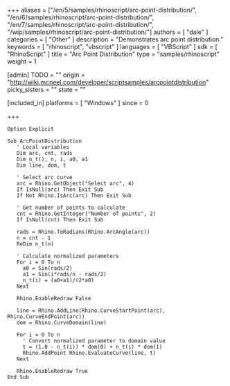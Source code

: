 +++
aliases = ["/en/5/samples/rhinoscript/arc-point-distribution/", "/en/6/samples/rhinoscript/arc-point-distribution/", "/en/7/samples/rhinoscript/arc-point-distribution/", "/wip/samples/rhinoscript/arc-point-distribution/"]
authors = [ "dale" ]
categories = [ "Other" ]
description = "Demonstrates arc point distribution."
keywords = [ "rhinoscript", "vbscript" ]
languages = [ "VBScript" ]
sdk = [ "RhinoScript" ]
title = "Arc Point Distribution"
type = "samples/rhinoscript"
weight = 1

[admin]
TODO = ""
origin = "http://wiki.mcneel.com/developer/scriptsamples/arcpointdistribution"
picky_sisters = ""
state = ""

[included_in]
platforms = [ "Windows" ]
since = 0

+++

```vbnet
Option Explicit

Sub ArcPointDistribution
   ' Local variables
   Dim arc, cnt, rads
   Dim n_t(), n, i, a0, a1
   Dim line, dom, t

   ' Select arc curve  
   arc = Rhino.GetObject("Select arc", 4)
   If IsNull(arc) Then Exit Sub
   If Not Rhino.IsArc(arc) Then Exit Sub

   ' Get number of points to calculate
   cnt = Rhino.GetInteger("Number of points", 2)
   If IsNull(cnt) Then Exit Sub   

   rads = Rhino.ToRadians(Rhino.ArcAngle(arc))
   n = cnt - 1
   ReDim n_t(n)

   ' Calculate normalized parameters
   For i = 0 To n
     a0 = Sin(rads/2)
     a1 = Sin(i*rads/n - rads/2)
     n_t(i) = (a0+a1)/(2*a0)
   Next

   Rhino.EnableRedraw False

   line = Rhino.AddLine(Rhino.CurveStartPoint(arc), Rhino.CurveEndPoint(arc))
   dom = Rhino.CurveDomain(line)

   For i = 0 To n
     ' Convert normalized parameter to domain value
     t = (1.0 - n_t(i)) * dom(0) + n_t(i) * dom(1)
     Rhino.AddPoint Rhino.EvaluateCurve(line, t)
   Next

   Rhino.EnableRedraw True
End Sub
```
